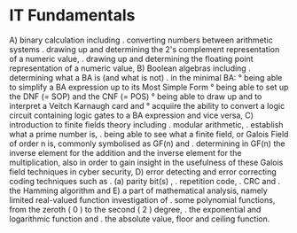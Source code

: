 # IT Fundamentals
A) binary calculation including . converting numbers between arithmetic systems . drawing up and determining the 2's complement representation of a numeric value, . drawing up and determining the floating point representation of a numeric value, B) Boolean algebras including . determining what a BA is (and what is not) . in the minimal BA: ° being able to simplify a BA expression up to its Most Simple Form ° being able to set up the DNF (= SOP) and the CNF (= POS) ° being able to draw up and to interpret a Veitch Karnaugh card and ° acquiire the ability to convert a logic circuit containing logic gates to a BA expression and vice versa, C) introduction to finite fields theory including . modular arithmetic, . establish what a prime number is, . being able to see what a finite field, or Galois Field of order n is, commonly symbolised as GF(n) and . determining in GF(n) the inverse element for the addition and the inverse element for the multiplication, also in order to gain insight in the usefulness of these Galois field techniques in cyber security, D) error detecting and error correcting coding techniques such as . (a) parity bit(s) , . repetition code, . CRC and . the Hamming algorithm and E) a part of mathematical analysis, namely limited real-valued function investigation of . some polynomial functions, from the zeroth ( 0 ) to the second ( 2 ) degree, . the exponential and logarithmic function and . the absolute value, floor and ceiling function.
